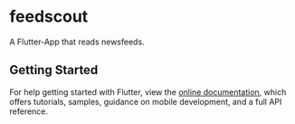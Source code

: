 # feedscout

A Flutter-App that reads newsfeeds.

## Getting Started
For help getting started with Flutter, view the
[online documentation](https://flutter.dev/docs), which offers tutorials,
samples, guidance on mobile development, and a full API reference.
